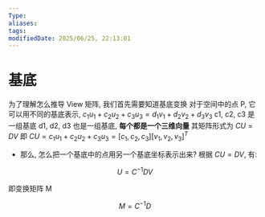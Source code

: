 ```yaml
---
Type:
aliases: 
tags: 
modifiedDate: 2025/06/25, 22:13:01
---
```


# 基底

为了理解怎么推导 View 矩阵, 我们首先需要知道基底变换
对于空间中的点 P, 它可以用不同的基底表示, 
$c_1u_1+c_2u_2+c_3u_3 = d_1v_1+d_2v_2+d_3v_3$
c1, c2, c3 是一组基底
d1, d2, d3 也是一组基底, **每个都是一个三维向量**
其矩阵形式为
$CU=DV$
即
$CU = c_1u_1+c_2u_2+c_3u_3 = [c_1,c_2,c_3][v_1,v_2,v_3]^T$
- 那么, 怎么把一个基底中的点用另一个基底坐标表示出来?
根据 $CU=DV$, 有: 

$$
U=C^{-1}DV
$$

即变换矩阵 M

$$
M= C^{-1}D
$$
